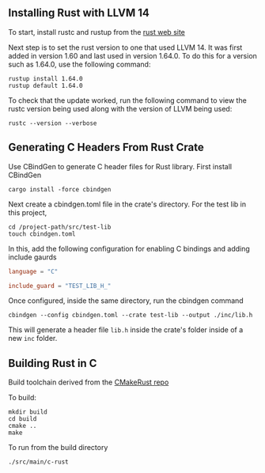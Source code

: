 ## Installing Rust with LLVM 14

To start, install rustc and rustup from the [rust web site](https://www.rust-lang.org/tools/install)

Next step is to set the rust version to one that used LLVM 14. It was first added in version 1.60 and last used in version 1.64.0. To do this for a version such as 1.64.0, use the following command:

```
rustup install 1.64.0
rustup default 1.64.0
```

To check that the update worked, run the following command to view the rustc version being used along with the version of LLVM being used:

```
rustc --version --verbose
```

## Generating C Headers From Rust Crate

Use CBindGen to generate C header files for Rust library. First install CBindGen

```
cargo install -force cbindgen
```

Next create a cbindgen.toml file in the crate's directory. For the test lib in this project,

```
cd /project-path/src/test-lib
touch cbindgen.toml
```

In this, add the following configuration for enabling C bindings and adding include gaurds

``` toml
language = "C"

include_guard = "TEST_LIB_H_"
```

Once configured, inside the same directory, run the cbindgen command

```
cbindgen --config cbindgen.toml --crate test-lib --output ./inc/lib.h
```

This will generate a header file `lib.h` inside the crate's folder inside of a new `inc` folder.


## Building Rust in C

Build toolchain derived from the [CMakeRust repo](https://github.com/Devolutions/CMakeRust)

To build:

```
mkdir build
cd build
cmake ..
make
```

To run from the build directory

```
./src/main/c-rust
```